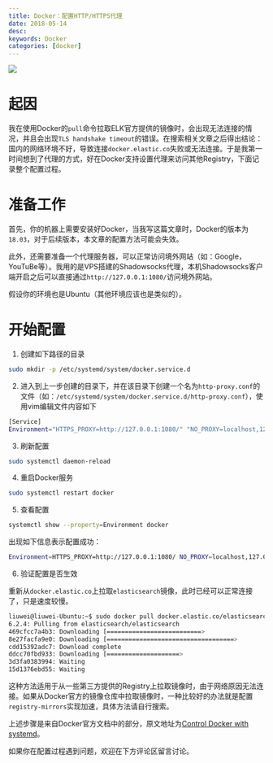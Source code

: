 ```yaml
---
title: Docker：配置HTTP/HTTPS代理
date: 2018-05-14
desc:
keywords: Docker
categories: [docker]
---
```


<img src="http://ohwsf74ph.bkt.clouddn.com/image/banner/docker-logo.jpeg">

<!-- more -->

# 起因

我在使用Docker的`pull`命令拉取ELK官方提供的镜像时，会出现无法连接的情况，并且会出现`TLS handshake timeout`的错误。在搜索相关文章之后得出结论：国内的网络环境不好，导致连接`docker.elastic.co`失败或无法连接。于是我第一时间想到了代理的方式，好在Docker支持设置代理来访问其他Registry，下面记录整个配置过程。

# 准备工作

首先，你的机器上需要安装好Docker，当我写这篇文章时，Docker的版本为`18.03`，对于后续版本，本文章的配置方法可能会失效。

此外，还需要准备一个代理服务器，可以正常访问境外网站（如：Google，YouTuBe等）。我用的是VPS搭建的Shadowsocks代理，本机Shadowsocks客户端开启之后可以直接通过`http://127.0.0.1:1080/`访问境外网站。

假设你的环境也是Ubuntu（其他环境应该也是类似的）。

# 开始配置

1. 创建如下路径的目录

```bash
sudo mkdir -p /etc/systemd/system/docker.service.d
```

2. 进入到上一步创建的目录下，并在该目录下创建一个名为`http-proxy.conf`的文件（如：`/etc/systemd/system/docker.service.d/http-proxy.conf`），使用vim编辑文件内容如下

```bash
[Service]
Environment="HTTPS_PROXY=http://127.0.0.1:1080/" "NO_PROXY=localhost,127.0.0.1,registry.docker-cn.com,hub-mirror.c.163.com"
```

3. 刷新配置

```bash
sudo systemctl daemon-reload
```

4. 重启Docker服务

```bash
sudo systemctl restart docker
```

5. 查看配置

```bash
systemctl show --property=Environment docker
```

出现如下信息表示配置成功：

```bash
Environment=HTTPS_PROXY=http://127.0.0.1:1080/ NO_PROXY=localhost,127.0.0.1,registry.docker-cn.com,hub-mirror.c.163.com
```

6. 验证配置是否生效

重新从`docker.elastic.co`上拉取`elasticsearch`镜像，此时已经可以正常连接了，只是速度较慢。

```bash
liuwei@liuwei-Ubuntu:~$ sudo docker pull docker.elastic.co/elasticsearch/elasticsearch:6.2.4
6.2.4: Pulling from elasticsearch/elasticsearch
469cfcc7a4b3: Downloading [==========================>                        ]  38.87MB/73.17MB
8e27facfa9e0: Downloading [===================================>               ]  40.05MB/56.33MB
cdd15392adc7: Download complete 
ddcc70fbd933: Downloading [====================>                              ]  44.31MB/108.9MB
3d3fa0383994: Waiting 
15d1376ebd55: Waiting
```

这种方法适用于从一些第三方提供的Registry上拉取镜像时，由于网络原因无法连接。如果从Docker官方的镜像仓库中拉取镜像时，一种比较好的办法就是配置`registry-mirrors`实现加速，具体方法请自行搜索。

上述步骤是来自Docker官方文档中的部分，原文地址为[Control Docker with systemd](https://docs.docker.com/config/daemon/systemd/#httphttps-proxy)。

如果你在配置过程遇到问题，欢迎在下方评论区留言讨论。